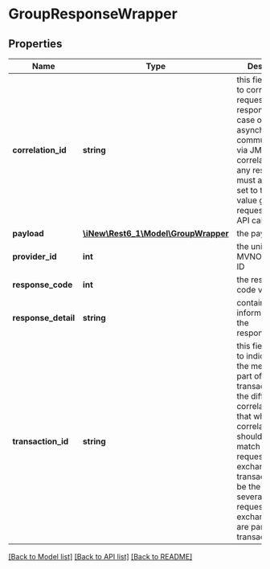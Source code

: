# GroupResponseWrapper

## Properties
Name | Type | Description | Notes
------------ | ------------- | ------------- | -------------
**correlation_id** | **string** | this field is used to correlate requests and responses in case of asynchronous communication via JMS&lt;br&gt; The correlationId of any response must always be set to the same value given in the request for any API call! | 
**payload** | [**\iNew\Rest6_1\Model\GroupWrapper**](GroupWrapper.md) | the payload | [optional] 
**provider_id** | **int** | the unique MVNO provider ID | 
**response_code** | **int** | the response code value | 
**response_detail** | **string** | contains detailed information about the responseCode | 
**transaction_id** | **string** | this field is used to indicate that the message is part of a specific transaction&lt;br&gt; the difference to correlationId is that while the correlationId should be just match for one request/response exchange, the transactionId can be the same for several request/response exchanges that are part of one transaction | [optional] 

[[Back to Model list]](../README.md#documentation-for-models) [[Back to API list]](../README.md#documentation-for-api-endpoints) [[Back to README]](../README.md)


